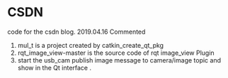 # CSDN
code for the csdn blog.
2019.04.16 Commented
1. mul_t is a project created by catkin_create_qt_pkg 
2. rqt_image_view-master is the source code of rqt image_view Plugin
3. start the usb_cam publish image message to camera/image topic and show in the Qt interface .
